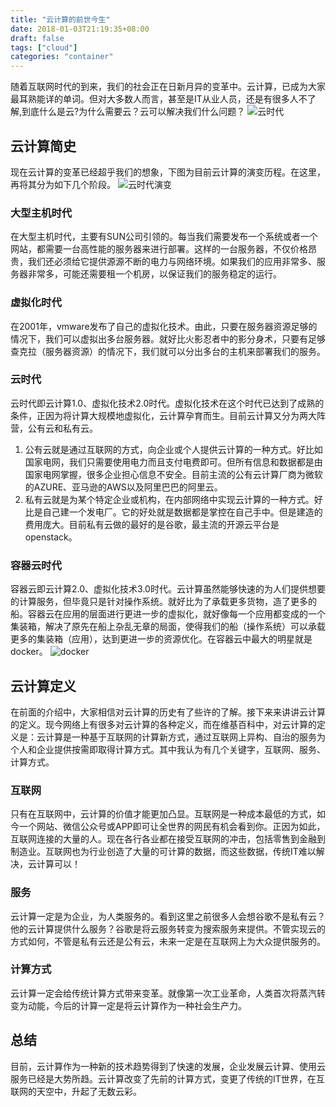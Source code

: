 ```yaml
---
title: "云计算的前世今生"
date: 2018-01-03T21:19:35+08:00
draft: false
tags: ["cloud"]
categories: "container"
---
```

随着互联网时代的到来，我们的社会正在日新月异的变革中。云计算，已成为大家最耳熟能详的单词。但对大多数人而言，甚至是IT从业人员，还是有很多人不了解,到底什么是云?为什么需要云？云可以解决我们什么问题？
![云时代](../images/cloud/cloud.jpg)

## 云计算简史
现在云计算的变革已经超乎我们的想象，下图为目前云计算的演变历程。在这里，再将其分为如下几个阶段。
![云时代演变](../images/cloud/cloud-computing-evolution-road.jpg)

### 大型主机时代
在大型主机时代，主要有SUN公司引领的。每当我们需要发布一个系统或者一个网站，都需要一台高性能的服务器来进行部署。这样的一台服务器，不仅价格昂贵，我们还必须给它提供源源不断的电力与网络环境。如果我们的应用非常多、服务器非常多，可能还需要租一个机房，以保证我们的服务稳定的运行。

### 虚拟化时代
在2001年，vmware发布了自己的虚拟化技术。由此，只要在服务器资源足够的情况下，我们可以虚拟出多台服务器。就好比火影忍者中的影分身术，只要有足够查克拉（服务器资源）的情况下，我们就可以分出多台的主机来部署我们的服务。

### 云时代
云时代即云计算1.0、虚拟化技术2.0时代。虚拟化技术在这个时代已达到了成熟的条件，正因为将计算大规模地虚拟化，云计算孕育而生。目前云计算又分为两大阵营，公有云和私有云。  
1. 公有云就是通过互联网的方式，向企业或个人提供云计算的一种方式。好比如国家电网，我们只需要使用电力而且支付电费即可。但所有信息和数据都是由国家电网掌握，很多企业担心信息不安全。目前主流的公有云计算厂商为微软的AZURE、亚马逊的AWS以及阿里巴巴的阿里云。  
2. 私有云就是为某个特定企业或机构，在内部网络中实现云计算的一种方式。好比是自己建一个发电厂。它的好处就是数据都是掌控在自己手中。但是建造的费用庞大。目前私有云做的最好的是谷歌，最主流的开源云平台是openstack。
  
### 容器云时代
容器云即云计算2.0、虚拟化技术3.0时代。云计算虽然能够快速的为人们提供想要的计算服务，但毕竟只是针对操作系统。就好比为了承载更多货物，造了更多的船。容器云在应用的层面进行更进一步的虚拟化，就好像每一个应用都变成的一个集装箱，解决了原先在船上杂乱无章的局面，使得我们的船（操作系统）可以承载更多的集装箱（应用），达到更进一步的资源优化。在容器云中最大的明星就是docker。
![docker](../images/cloud/docker-cloud-twitter-card.png)

## 云计算定义
在前面的介绍中，大家相信对云计算的历史有了些许的了解。接下来来讲讲云计算的定义。现今网络上有很多对云计算的各种定义，而在维基百科中，对云计算的定义是：云计算是一种基于互联网的计算新方式，通过互联网上异构、自治的服务为个人和企业提供按需即取得计算方式。其中我认为有几个关键字，互联网、服务、计算方式。

### 互联网
只有在互联网中，云计算的价值才能更加凸显。互联网是一种成本最低的方式，如今一个网站、微信公众号或APP即可让全世界的网民有机会看到你。正因为如此，互联网连接的大量的人。现在各行各业都在接受互联网的冲击，包括零售到金融到制造业。互联网也为行业创造了大量的可计算的数据，而这些数据，传统IT难以解决，云计算可以！

### 服务
云计算一定是为企业，为人类服务的。看到这里之前很多人会想谷歌不是私有云？他的云计算提供什么服务？谷歌是将云服务转变为搜索服务来提供。不管实现云的方式如何，不管是私有云还是公有云，未来一定是在互联网上为大众提供服务的。

### 计算方式
云计算一定会给传统计算方式带来变革。就像第一次工业革命，人类首次将蒸汽转变为动能，今后的计算一定是将云计算作为一种社会生产力。

## 总结
目前，云计算作为一种新的技术趋势得到了快速的发展，企业发展云计算、使用云服务已经是大势所趋。云计算改变了先前的计算方式，变更了传统的IT世界，在互联网的天空中，升起了无数云彩。
